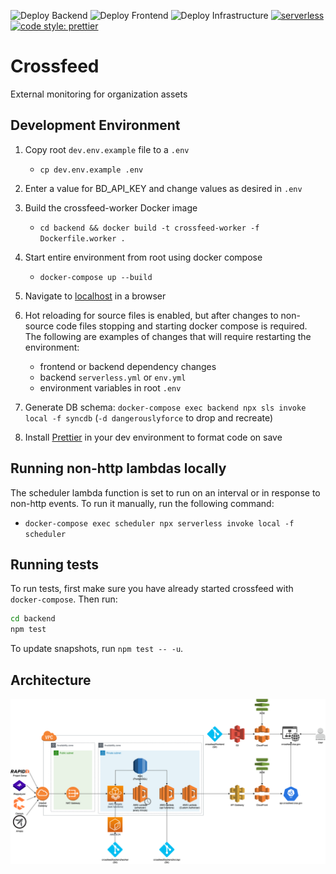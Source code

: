 ![Deploy Backend](https://github.com/cisagov/crossfeed/workflows/Backend%20Pipeline/badge.svg?branch=master)
![Deploy Frontend](https://github.com/cisagov/crossfeed/workflows/Frontend%20Pipeline/badge.svg?branch=master)
![Deploy Infrastructure](https://github.com/cisagov/crossfeed/workflows/Deploy%20Infrastructure/badge.svg?branch=master)
[![serverless](http://public.serverless.com/badges/v3.svg)](http://www.serverless.com)
[![code style: prettier](https://img.shields.io/badge/code_style-prettier-ff69b4.svg)](https://github.com/prettier/prettier)

# Crossfeed

External monitoring for organization assets

## Development Environment

1.  Copy root `dev.env.example` file to a `.env`

    - `cp dev.env.example .env`

2.  Enter a value for BD_API_KEY and change values as desired in `.env`

3.  Build the crossfeed-worker Docker image

    - `cd backend && docker build -t crossfeed-worker -f Dockerfile.worker .`

4.  Start entire environment from root using docker compose

    - `docker-compose up --build`

5.  Navigate to [localhost](http://localhost) in a browser

6.  Hot reloading for source files is enabled, but after changes to non-source code files stopping and starting docker compose is required. The following are examples of changes that will require restarting the environment:

    - frontend or backend dependency changes
    - backend `serverless.yml` or `env.yml`
    - environment variables in root `.env`

7.  Generate DB schema: `docker-compose exec backend npx sls invoke local -f syncdb` (`-d dangerouslyforce` to drop and recreate)

8.  Install [Prettier](https://www.robinwieruch.de/how-to-use-prettier-vscode) in your dev environment to format code on save

## Running non-http lambdas locally

The scheduler lambda function is set to run on an interval or in response to non-http events. To run it manually, run the following command:

- `docker-compose exec scheduler npx serverless invoke local -f scheduler`

## Running tests

To run tests, first make sure you have already started crossfeed with `docker-compose`. Then run:

```bash
cd backend
npm test
```

To update snapshots, run `npm test -- -u`.

## Architecture

![](https://github.com/cisagov/crossfeed/blob/master/docs/architecture.png)
